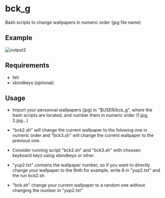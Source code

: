 # bck_g
Bash scripts to change wallpapers in numeric order (jpg file name)

## Example

![output2](https://github.com/iro0087/bck_g/assets/114911243/63dcd324-58ca-463e-97ad-868e91de8b2d)


## Requirements 

- feh
- xbindkeys (optional)

## Usage 

 - Import your personnal wallpapers (jpg) in "$USER/bck_g", where the bash scripts are located,  and number them in numeric order (1.jpg, 2.jpg...)

 - "bck2.sh" will change the current wallpaper to the folowing one in numeric order and "bck3.sh" will change the current wallpaper to the previous one.  

 - Consider running script "bck2.sh" and "bck3.sh" with choosen keyboard keys using xbindkeys or other.

 - "yup2.txt" contains the wallpaper number, so if you want to directly change your wallpaper to the 9nth for example, write 8 in "yup2.txt" and the run bck2.sh

 - "bck.sh" change your current wallpaper to a random one without changing the number in "yup2.txt"



